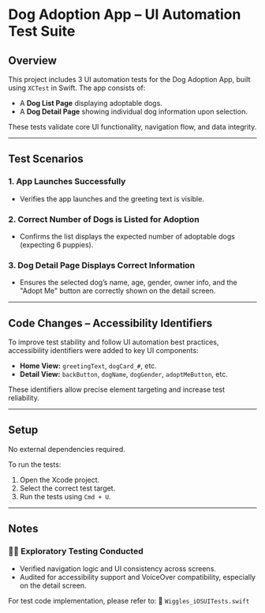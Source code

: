 # Dog Adoption App – UI Automation Test Suite

## Overview

This project includes 3 UI automation tests for the Dog Adoption App, built using `XCTest` in Swift. The app consists of:

- A **Dog List Page** displaying adoptable dogs.
- A **Dog Detail Page** showing individual dog information upon selection.

These tests validate core UI functionality, navigation flow, and data integrity.

---

## Test Scenarios

### 1. App Launches Successfully
- Verifies the app launches and the greeting text is visible.

### 2. Correct Number of Dogs is Listed for Adoption
- Confirms the list displays the expected number of adoptable dogs (expecting 6 puppies).

### 3. Dog Detail Page Displays Correct Information
- Ensures the selected dog’s name, age, gender, owner info, and the "Adopt Me" button are correctly shown on the detail screen.

---

## Code Changes – Accessibility Identifiers

To improve test stability and follow UI automation best practices, accessibility identifiers were added to key UI components:

- **Home View:** `greetingText`, `dogCard_#`, etc.
- **Detail View:** `backButton`, `dogName`, `dogGender`, `adoptMeButton`, etc.

These identifiers allow precise element targeting and increase test reliability.

---

## Setup

No external dependencies required.

To run the tests:

1. Open the Xcode project.
2. Select the correct test target.
3. Run the tests using `Cmd + U`.

---

## Notes

### 🕵️‍♀️ Exploratory Testing Conducted

- Verified navigation logic and UI consistency across screens.
- Audited for accessibility support and VoiceOver compatibility, especially on the detail screen.

For test code implementation, please refer to:
📄 `Wiggles_iOSUITests.swift`
